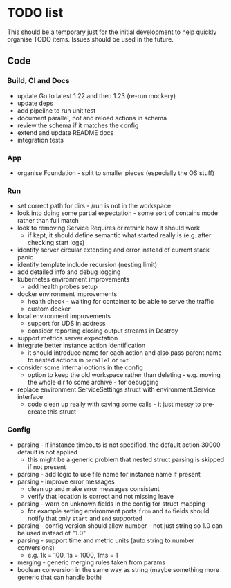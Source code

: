 # TODO list

This should be a temporary just for the initial development to help quickly organise TODO items. Issues should be used
in the future.

## Code

### Build, CI and Docs

- update Go to latest 1.22 and then 1.23 (re-run mockery)
- update deps
- add pipeline to run unit test
- document parallel, not and reload actions in schema
- review the schema if it matches the config
- extend and update README docs
- integration tests

### App

- organise Foundation - split to smaller pieces (especially the OS stuff)

### Run

- set correct path for dirs - /run is not in the workspace
- look into doing some partial expectation - some sort of contains mode rather than full match
- look to removing Service Requires or rethink how it should work
  - if kept, it should define semantic what started really is (e.g. after checking start logs)
- identify server circular extending and error instead of current stack panic
- identify template include recursion (nesting limit)
- add detailed info and debug logging
- kubernetes environment improvements
  - add health probes setup
- docker environment improvements
  - health check - waiting for container to be able to serve the traffic
  - custom docker 
- local environment improvements
  - support for UDS in address
  - consider reporting closing output streams in Destroy
- support metrics server expectation
- integrate better instance action identification
  - it should introduce name for each action and also pass parent name to nested actions in `parallel` or `not`
- consider some internal options in the config
  - option to keep the old workspace rather than deleting - e.g. moving the whole dir to some archive - for debugging
- replace environment.ServiceSettings struct with environment.Service interface
  - code clean up really with saving some calls - it just messy to pre-create this struct

### Config

- parsing - if instance timeouts is not specified, the default action 30000 default is not applied
  - this might be a generic problem that nested struct parsing is skipped if not present
- parsing - add logic to use file name for instance name if present
- parsing - improve error messages
  - clean up and make error messages consistent
  - verify that location is correct and not missing leave
- parsing - warn on unknown fields in the config for struct mapping
  - for example setting environment ports `from` and `to` fields should notify that only `start` and `end` supported
- parsing - config version should allow number - not just string so 1.0 can be used instead of "1.0"
- parsing - support time and metric units (auto string to number conversions)
  - e.g. 1k = 100, 1s = 1000, 1ms = 1
- merging - generic merging rules taken from params
- boolean conversion in the same way as string (maybe something more generic that can handle both)
